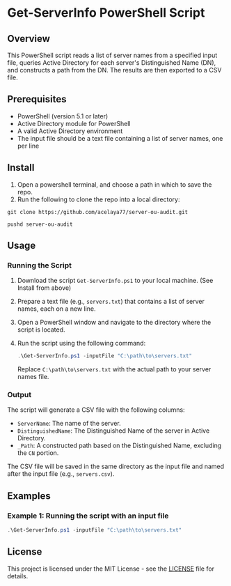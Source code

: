 # Get-ServerInfo PowerShell Script

## Overview

This PowerShell script reads a list of server names from a specified input file, queries Active Directory for each server's Distinguished Name (DN), and constructs a path from the DN. The results are then exported to a CSV file.

## Prerequisites

- PowerShell (version 5.1 or later)
- Active Directory module for PowerShell
- A valid Active Directory environment
- The input file should be a text file containing a list of server names, one per line

## Install

1. Open a powershell terminal, and choose a path in which to save the repo.
2. Run the following to clone the repo into a local directory:

```shell
git clone https://github.com/acelaya77/server-ou-audit.git

pushd server-ou-audit
```

## Usage

### Running the Script

1. Download the script `Get-ServerInfo.ps1` to your local machine. (See Install from above)
2. Prepare a text file (e.g., `servers.txt`) that contains a list of server names, each on a new line.
3. Open a PowerShell window and navigate to the directory where the script is located.
4. Run the script using the following command:

   ```powershell
   .\Get-ServerInfo.ps1 -inputFile "C:\path\to\servers.txt"
   ```

   Replace `C:\path\to\servers.txt` with the actual path to your server names file.

### Output

The script will generate a CSV file with the following columns:

- `ServerName`: The name of the server.
- `DistinguishedName`: The Distinguished Name of the server in Active Directory.
- `_Path`: A constructed path based on the Distinguished Name, excluding the `CN` portion.

The CSV file will be saved in the same directory as the input file and named after the input file (e.g., `servers.csv`).

## Examples

### Example 1: Running the script with an input file

```powershell
.\Get-ServerInfo.ps1 -inputFile "C:\path\to\servers.txt"
```

## License

This project is licensed under the MIT License - see the [LICENSE](LICENSE) file for details.
